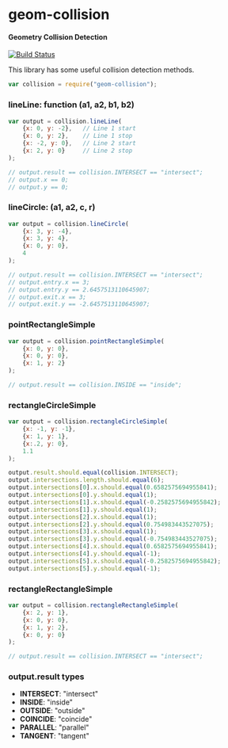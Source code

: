 # geom-collision
#### Geometry Collision Detection

[![Build Status](https://travis-ci.org/apexearth/geom-collision.svg)](https://travis-ci.org/apexearth/geom-collision)

This library has some useful collision detection methods.

```js
var collision = require("geom-collision");
```

### lineLine: function (a1, a2, b1, b2)

```js
var output = collision.lineLine(
    {x: 0, y: -2},   // Line 1 start
    {x: 0, y: 2},    // Line 1 stop
    {x: -2, y: 0},   // Line 2 start
    {x: 2, y: 0}     // Line 2 stop
);

// output.result == collision.INTERSECT == "intersect";
// output.x == 0;
// output.y == 0;
```

### lineCircle: (a1, a2, c, r)

```js
var output = collision.lineCircle(
    {x: 3, y: -4},
    {x: 3, y: 4},
    {x: 0, y: 0},
    4
);

// output.result == collision.INTERSECT == "intersect";
// output.entry.x == 3;
// output.entry.y == 2.6457513110645907;
// output.exit.x == 3;
// output.exit.y == -2.6457513110645907;
```

### pointRectangleSimple

```js
var output = collision.pointRectangleSimple(
    {x: 0, y: 0},
    {x: 0, y: 0},
    {x: 1, y: 2}
);

// output.result == collision.INSIDE == "inside";
```

### rectangleCircleSimple

```js
var output = collision.rectangleCircleSimple(
    {x: -1, y: -1},
    {x: 1, y: 1},
    {x:.2, y: 0},
    1.1
);

output.result.should.equal(collision.INTERSECT);
output.intersections.length.should.equal(6);
output.intersections[0].x.should.equal(0.6582575694955841);
output.intersections[0].y.should.equal(1);
output.intersections[1].x.should.equal(-0.2582575694955842);
output.intersections[1].y.should.equal(1);
output.intersections[2].x.should.equal(1);
output.intersections[2].y.should.equal(0.754983443527075);
output.intersections[3].x.should.equal(1);
output.intersections[3].y.should.equal(-0.754983443527075);
output.intersections[4].x.should.equal(0.6582575694955841);
output.intersections[4].y.should.equal(-1);
output.intersections[5].x.should.equal(-0.2582575694955842);
output.intersections[5].y.should.equal(-1);
```

### rectangleRectangleSimple

```js
var output = collision.rectangleRectangleSimple(
    {x: 2, y: 1},
    {x: 0, y: 0},
    {x: 1, y: 2},
    {x: 0, y: 0}
);

// output.result == collision.INTERSECT == "intersect";
```

### output.result types
* **INTERSECT**: "intersect"
* **INSIDE**: "inside"
* **OUTSIDE**: "outside"
* **COINCIDE**: "coincide"
* **PARALLEL**: "parallel"
* **TANGENT**: "tangent"

